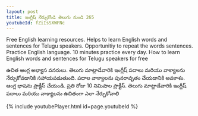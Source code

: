 ```yaml
---
layout: post
title: ఇంగ్లీష్ నేర్చుకోండి తెలుగు నుండి 265 
youtubeId: fZiIsSXWFNc
---
```

 
 
Free English learning resources. Helps to learn English words and sentences for Telugu speakers.
Opportunitiy to repeat the words sentences. 
Practice English language. 
10 minutes practice every day. 
How to learn English words and sentences for Telugu speakers for free
 
ఉచిత ఆంగ్ల అభ్యాస వనరులు. తెలుగు మాట్లాడేవారికి ఇంగ్లీష్ పదాలు మరియు వాక్యాలను నేర్చుకోవడానికి సహాయపడుతుంది.
పదాల వాక్యాలను పునరావృతం చేయడానికి అవకాశం. 
ఆంగ్ల భాషను ప్రాక్టీస్ చేయండి. 
ప్రతి రోజు 10 నిమిషాల ప్రాక్టీస్. 
తెలుగు మాట్లాడేవారికి ఇంగ్లీష్ పదాలు మరియు వాక్యాలను ఉచితంగా ఎలా నేర్చుకోవాలి
 
{% include youtubePlayer.html id=page.youtubeId %}
 
